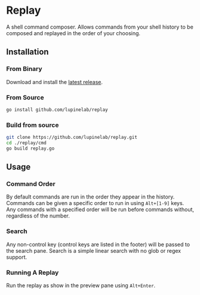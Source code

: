 # Replay
A shell command composer. Allows commands from your shell history to be composed and replayed in the order of your choosing.

## Installation
### From Binary
Download and install the [latest release](https://github.com/lupinelab/replay/releases/latest).

### From Source
```bash
go install github.com/lupinelab/replay
```


### Build from source
```bash
git clone https://github.com/lupinelab/replay.git
cd ./replay/cmd
go build replay.go
```

## Usage
### Command Order
By default commands are run in the order they appear in the history. Commands can be given a specific order to run in using `Alt+[1-9]` keys. Any commands with a specified order will be run before commands without, regardless of the number.

### Search
Any non-control key (control keys are listed in the footer) will be passed to the search pane. Search is a simple linear search with no glob or regex support.

### Running A Replay
Run the replay as show in the preview pane using `Alt+Enter`.